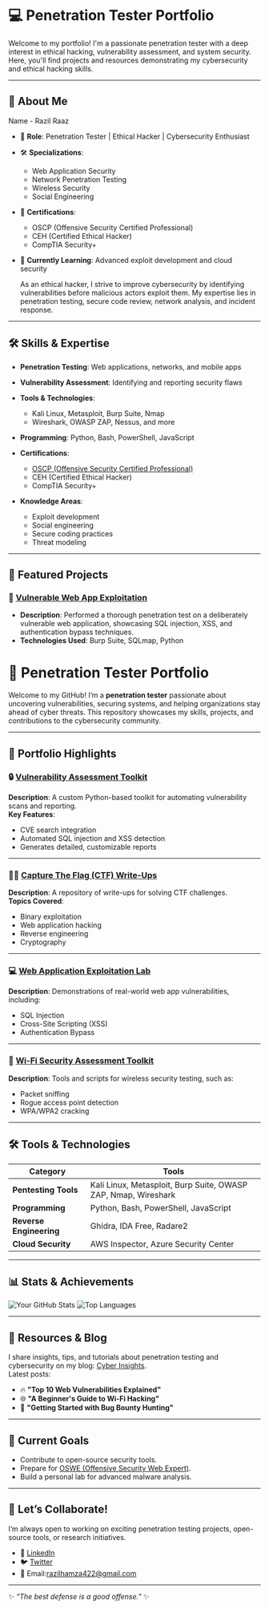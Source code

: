 # 💻 Penetration Tester Portfolio

Welcome to my  portfolio! I'm a passionate penetration tester with a deep interest in ethical hacking, vulnerability assessment, and system security. Here, you'll find projects and resources demonstrating my cybersecurity and ethical hacking skills.

---
## 🚀 About Me
Name - Razil Raaz
- 🌟 **Role**: Penetration Tester | Ethical Hacker | Cybersecurity Enthusiast  
- 🛠 **Specializations**:
  - Web Application Security  
  - Network Penetration Testing  
  - Wireless Security  
  - Social Engineering  
- 📜 **Certifications**:
  - OSCP (Offensive Security Certified Professional)  
  - CEH (Certified Ethical Hacker)  
  - CompTIA Security+  
- 🌱 **Currently Learning**: Advanced exploit development and cloud security

   As an ethical hacker, I strive to improve cybersecurity by identifying vulnerabilities before malicious actors exploit them. My expertise lies in penetration testing, secure code review, network analysis, and incident response.

---
## 🛠️ Skills & Expertise

- **Penetration Testing**: Web applications, networks, and mobile apps
- **Vulnerability Assessment**: Identifying and reporting security flaws
- **Tools & Technologies**:
  - Kali Linux, Metasploit, Burp Suite, Nmap
  - Wireshark, OWASP ZAP, Nessus, and more
- **Programming**: Python, Bash, PowerShell, JavaScript


- **Certifications**:
  - [OSCP (Offensive Security Certified Professional)](https://www.offensive-security.com)
  - CEH (Certified Ethical Hacker)
  - CompTIA Security+


- **Knowledge Areas**:
  - Exploit development
  - Social engineering
  - Secure coding practices
  - Threat modeling

---

## 📂 Featured Projects

### 🔐 [Vulnerable Web App Exploitation](https://github.com/username/vulnerable-web-app)
- **Description**: Performed a thorough penetration test on a deliberately vulnerable web application, showcasing SQL injection, XSS, and authentication bypass techniques.
- **Technologies Used**: Burp Suite, SQLmap, Python

# 👾 Penetration Tester Portfolio

Welcome to my GitHub! I’m a **penetration tester** passionate about uncovering vulnerabilities, securing systems, and helping organizations stay ahead of cyber threats. This repository showcases my skills, projects, and contributions to the cybersecurity community.

---



## 📂 Portfolio Highlights

### 🔒 **[Vulnerability Assessment Toolkit](https://github.com/yourusername/vulnerability-assessment-toolkit)**  
**Description**: A custom Python-based toolkit for automating vulnerability scans and reporting.  
**Key Features**:  
- CVE search integration  
- Automated SQL injection and XSS detection  
- Generates detailed, customizable reports  

---

### 🕵️‍♂️ **[Capture The Flag (CTF) Write-Ups](https://github.com/yourusername/ctf-writeups)**  
**Description**: A repository of write-ups for solving CTF challenges.  
**Topics Covered**:  
- Binary exploitation  
- Web application hacking  
- Reverse engineering  
- Cryptography  

---

### 💻 **[Web Application Exploitation Lab](https://github.com/yourusername/web-exploitation-lab)**  
**Description**: Demonstrations of real-world web app vulnerabilities, including:  
- SQL Injection  
- Cross-Site Scripting (XSS)  
- Authentication Bypass  

---

### 📡 **[Wi-Fi Security Assessment Toolkit](https://github.com/yourusername/wifi-security-toolkit)**  
**Description**: Tools and scripts for wireless security testing, such as:  
- Packet sniffing  
- Rogue access point detection  
- WPA/WPA2 cracking  

---

## 🛠 Tools & Technologies

| **Category**       | **Tools**                                                                 |
|---------------------|--------------------------------------------------------------------------|
| **Pentesting Tools** | Kali Linux, Metasploit, Burp Suite, OWASP ZAP, Nmap, Wireshark         |
| **Programming**      | Python, Bash, PowerShell, JavaScript                                  |
| **Reverse Engineering** | Ghidra, IDA Free, Radare2                                          |
| **Cloud Security**    | AWS Inspector, Azure Security Center                                 |

---
## 📊 Stats & Achievements

![Your GitHub Stats](https://github-readme-stats.vercel.app/api?username=Razilraaz&show_icons=true&theme=radical)
![Top Languages](https://github-readme-stats.vercel.app/api/top-langs/?username=Razilraaz&layout=compact&theme=radical)

---



## 📖 Resources & Blog

I share insights, tips, and tutorials about penetration testing and cybersecurity on my blog: [Cyber Insights](https://cyber-insights.example.com).  
Latest posts:  
- 🔥 **"Top 10 Web Vulnerabilities Explained"**  
- 🌐 **"A Beginner's Guide to Wi-Fi Hacking"**  
- 🚀 **"Getting Started with Bug Bounty Hunting"**  

---

## 🎯 Current Goals

- Contribute to open-source security tools.  
- Prepare for [OSWE (Offensive Security Web Expert)](https://www.offensive-security.com).  
- Build a personal lab for advanced malware analysis.  

---

## 🤝 Let’s Collaborate!

I’m always open to working on exciting penetration testing projects, open-source tools, or research initiatives.  

- 💼 [LinkedIn](https://linkedin.com/in/yourprofile)  
- 🐦 [Twitter](https://twitter.com/yourhandle)  
- 📧 Email:razilhamza422@gmail.com  

---

✨ *“The best defense is a good offense.”* ✨  

